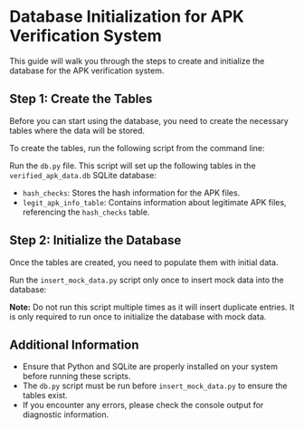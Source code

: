 # Database Initialization for APK Verification System

This guide will walk you through the steps to create and initialize the database for the APK verification system.

## Step 1: Create the Tables

Before you can start using the database, you need to create the necessary tables where the data will be stored.

To create the tables, run the following script from the command line:


Run the `db.py` file. This script will set up the following tables in the `verified_apk_data.db` SQLite database:

- `hash_checks`: Stores the hash information for the APK files.
- `legit_apk_info_table`: Contains information about legitimate APK files, referencing the `hash_checks` table.

## Step 2: Initialize the Database

Once the tables are created, you need to populate them with initial data.

Run the `insert_mock_data.py` script only once to insert mock data into the database:


**Note:** Do not run this script multiple times as it will insert duplicate entries. It is only required to run once to initialize the database with mock data.

## Additional Information

- Ensure that Python and SQLite are properly installed on your system before running these scripts.
- The `db.py` script must be run before `insert_mock_data.py` to ensure the tables exist.
- If you encounter any errors, please check the console output for diagnostic information.
